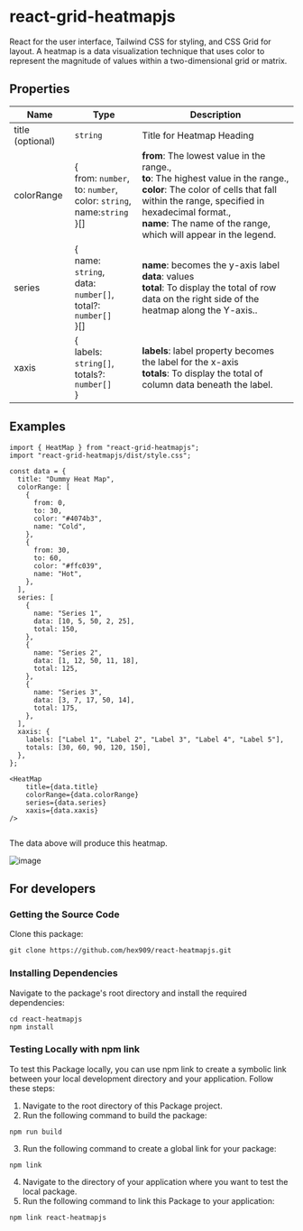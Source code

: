 # react-grid-heatmapjs
React for the user interface, Tailwind CSS for styling, and CSS Grid for layout. A heatmap is a data visualization technique that uses color to represent the magnitude of values within a two-dimensional grid or matrix.

## Properties
| Name  | Type | Description |
| ------ | ------- |---------------|
| title (optional) | `string`  | Title for Heatmap Heading  |
| colorRange |  {<br /> from: `number`,<br /> to: `number`,<br /> color: `string`,<br /> name:`string` <br />}[] |     **from**: The lowest value in the range., <br/> **to**: The highest value in the range.,<br/> **color**: The color of cells that fall within the range, specified in hexadecimal format.,<br/> **name**: The name of the range, which will appear in the legend.   |
  | series | {<br />name: `string`,<br />data: `number[]`,<br />total?: `number[]` <br/>}[]  | **name**: becomes the y-axis label  <br /> **data**: values <br /> **total**: To display the total of row data on the right side of the heatmap along the Y-axis..   |
  | xaxis | {<br>labels: `string[]`,<br>totals?: `number[]`<br>}  | **labels**: label property becomes the label for the x-axis <br /> **totals**: To display the total of column data beneath the label. 

  ## Examples

```
import { HeatMap } from "react-grid-heatmapjs";
import "react-grid-heatmapjs/dist/style.css";

const data = {
  title: "Dummy Heat Map",
  colorRange: [
    {
      from: 0,
      to: 30,
      color: "#4074b3",
      name: "Cold",
    },
    {
      from: 30,
      to: 60,
      color: "#ffc039",
      name: "Hot",
    },
  ],
  series: [
    {
      name: "Series 1",
      data: [10, 5, 50, 2, 25],
      total: 150,
    },
    {
      name: "Series 2",
      data: [1, 12, 50, 11, 18],
      total: 125,
    },
    {
      name: "Series 3",
      data: [3, 7, 17, 50, 14],
      total: 175,
    },
  ],
  xaxis: {
    labels: ["Label 1", "Label 2", "Label 3", "Label 4", "Label 5"],
    totals: [30, 60, 90, 120, 150],
  },
};

<HeatMap
    title={data.title}
    colorRange={data.colorRange}
    series={data.series}
    xaxis={data.xaxis}
/>


```
The data above will produce this heatmap.

![image](https://github.com/hex909/react-heatmapjs/assets/49033448/c0e0c214-5626-4a86-aa87-4eebbc175998)

## For developers
### Getting the Source Code
Clone this package:
```
git clone https://github.com/hex909/react-heatmapjs.git
```

### Installing Dependencies
Navigate to the package's root directory and install the required dependencies:
```
cd react-heatmapjs
npm install
```
### Testing Locally with npm link
To test this Package locally, you can use npm link to create a symbolic link between your local development directory and your application. Follow these steps:

1. Navigate to the root directory of this Package project.
2. Run the following command to build the package:
 ```
npm run build
 ```
3. Run the following command to create a global link for your package:
```
npm link
```
4. Navigate to the directory of your application where you want to test the local package.
5. Run the following command to link this Package to your application:
```
npm link react-heatmapjs
```

